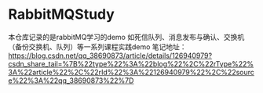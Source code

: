 # RabbitMQStudy
本仓库记录的是rabbitMQ学习的demo
如死信队列、消息发布与确认、交换机（备份交换机、队列）等一系列课程实践demo
笔记地址：https://blog.csdn.net/qq_38690873/article/details/126940979?csdn_share_tail=%7B%22type%22%3A%22blog%22%2C%22rType%22%3A%22article%22%2C%22rId%22%3A%22126940979%22%2C%22source%22%3A%22qq_38690873%22%7D
